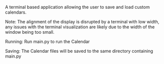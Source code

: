 A terminal based application allowing the user to save and load custom calendars.

Note: The alignment of the display is disrupted by a terminal with low width, any issues with the terminal visualization are likely due to the width of the window being too small.

Running: Run main.py to run the Calendar

Saving: The Calendar files will be saved to the same directory containing main.py
